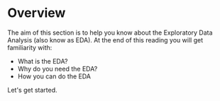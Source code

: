 # Overview

The aim of this section is to help you know about the Exploratory Data Analysis (also know as EDA).
At the end of this reading you will get familiarity with:

- What is the EDA?
- Why do you need the EDA?
- How you can do the EDA

Let's get started.